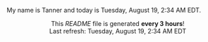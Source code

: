 My name is Tanner and today is Tuesday, August 19, 2:34 AM EDT.

<p align="center">This <i>README</i> file is generated <b>every 3 hours</b>!</br>Last refresh: Tuesday, August 19, 2:34 AM EDT<br /></p>
